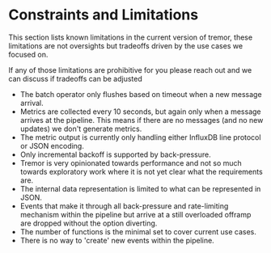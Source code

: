 # Constraints and Limitations

This section lists known limitations in the current version of tremor, these limitations are not oversights but tradeoffs driven by the use cases we focused on.

If any of those limitations are prohibitive for you please reach out and we can discuss if tradeoffs can be adjusted

* The batch operator only flushes based on timeout when a new message arrival.
* Metrics are collected every 10 seconds, but again only when a message arrives at the pipeline. This means if there are no messages (and no new updates) we don't generate metrics.
* The metric output is currently only handling either InfluxDB line protocol or JSON encoding.
* Only incremental backoff is supported by back-pressure.
* Tremor is very opinionated towards performance and not so much towards exploratory work where it is not yet clear what the requirements are.
* The internal data representation is limited to what can be represented in JSON.
* Events that make it through all back-pressure and rate-limiting mechanism within the pipeline but arrive at a still overloaded offramp are dropped without the option diverting.
* The number of functions is the minimal set to cover current use cases.
* There is no way to 'create' new events within the pipeline.
